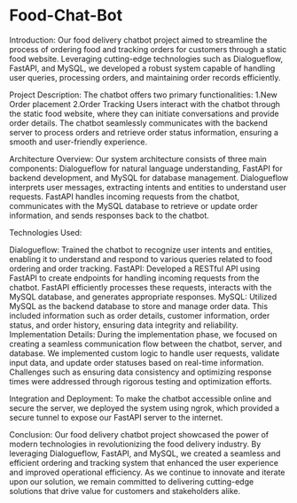 ﻿# Food-Chat-Bot
Introduction:
Our food delivery chatbot project aimed to streamline the process of ordering food and tracking orders for customers through a static food website. Leveraging cutting-edge technologies such as Dialogueflow, FastAPI, and MySQL, we developed a robust system capable of handling user queries, processing orders, and maintaining order records efficiently.

Project Description:
The chatbot offers two primary functionalities:
1.New Order placement 
2.Order Tracking
Users interact with the chatbot through the static food website, where they can initiate conversations and provide order details. The chatbot seamlessly communicates with the backend server to process orders and retrieve order status information, ensuring a smooth and user-friendly experience.

Architecture Overview:
Our system architecture consists of three main components: Dialogueflow for natural language understanding, FastAPI for backend development, and MySQL for database management. Dialogueflow interprets user messages, extracting intents and entities to understand user requests. FastAPI handles incoming requests from the chatbot, communicates with the MySQL database to retrieve or update order information, and sends responses back to the chatbot.

Technologies Used:

Dialogueflow: Trained the chatbot to recognize user intents and entities, enabling it to understand and respond to various queries related to food ordering and order tracking.
FastAPI: Developed a RESTful API using FastAPI to create endpoints for handling incoming requests from the chatbot. FastAPI efficiently processes these requests, interacts with the MySQL database, and generates appropriate responses.
MySQL: Utilized MySQL as the backend database to store and manage order data. This included information such as order details, customer information, order status, and order history, ensuring data integrity and reliability.
Implementation Details:
During the implementation phase, we focused on creating a seamless communication flow between the chatbot, server, and database. We implemented custom logic to handle user requests, validate input data, and update order statuses based on real-time information. Challenges such as ensuring data consistency and optimizing response times were addressed through rigorous testing and optimization efforts.

Integration and Deployment:
To make the chatbot accessible online and secure the server, we deployed the system using ngrok, which provided a secure tunnel to expose our FastAPI server to the internet.


Conclusion:
Our food delivery chatbot project showcased the power of modern technologies in revolutionizing the food delivery industry. By leveraging Dialogueflow, FastAPI, and MySQL, we created a seamless and efficient ordering and tracking system that enhanced the user experience and improved operational efficiency. As we continue to innovate and iterate upon our solution, we remain committed to delivering cutting-edge solutions that drive value for customers and stakeholders alike.

